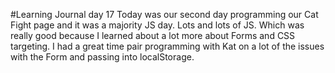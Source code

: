 #Learning Journal day 17
Today was our second day programming our Cat Fight page and it was a majority JS day. Lots and lots of JS. Which was really good because I learned about a lot more about Forms and CSS targeting. I had a great time pair programming with Kat on a lot of the issues with the Form and passing into localStorage.
